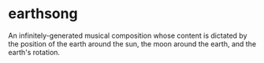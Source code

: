 # earthsong
An infinitely-generated musical composition whose content is dictated by the position of the earth around the sun, the moon around the earth, and the earth's rotation.
